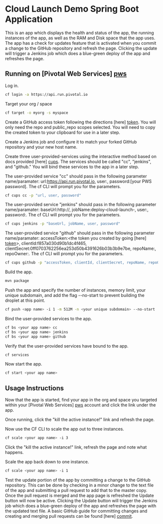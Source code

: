 # Cloud Launch Demo Spring Boot Application

This is an app which displays the health and status of the app, the running instances of the app, as well as the RAM and Disk space that the app uses. The app has a check for updates feature that is activated when you commit a change to the GitHub repository and refresh the page. Clicking the update will trigger a Jenkins job which does a blue-green deploy of the app and refreshes the page.

## Running on [Pivotal Web Services] [pws]

Log in.

```bash
cf login -a https://api.run.pivotal.io
```

Target your org / space

```bash
cf target -o myorg -s myspace
```

Create a GitHub access token following the directions [here] [token]. You will only need the repo and public_repo scopes selected. You will need to copy the created token to your clipboard for use in a later step. 

Create a Jenkins job and configure it to match your forked GitHub repository and your new host name.

Create three user-provided-services using the interactive method based on docs provided [here] [cups]. The services should be called "cc", "jenkins", and "github." You will bind these services to the app in a later step. 

The user-provided service "cc" should pass in the following parameter name/paramater: url:https://api.run.pivotal.io, user:*<your PWS email>*, password:[your PWS password]. The cf CLI will prompt you for the parameters.

```bash
cf cups cc -p "url, user, password"
```

The user-provided service "jenkins" should pass in the following parameter name/paramater: baseUrl:http://<loaction of your Jenkins job home>, jobName:deploy-cloud-launch-<username>, user:<your jenkins username>, password:<your jenkins password>. The cf CLI will prompt you for the parameters.

```bash
cf cups jenkins -p "baseUrl, jobName, user, password"
```

The user-provided service "github" should pass in the following parameter name/paramater: accessToken:<the token you created by going [here] [token]>, clientId:f857a030d90b1dc4f465, clientSecret:0ff0703762256ea253d50b4391626b03b3b9e7be, repoName:<the name of the repo when you forked cloud-launch-demo>, repoOwner:<your GitHub username>. The cf CLI will prompt you for the parameters.

```bash
cf cups github -p "accessToken, clientId, clientSecret, repoName, repoOwner"
```

Build the app.

```bash
mvn package
```

Push the app and specify the number of instances, memory limit, your unique subdomain, and add the flag --no-start to prevent building the droplet at this point.

```bash
cf push <app name> -i 1 -m 512M -n <your unique subdomain> --no-start
```

Bind the user-provided services to the app.

```bash
cf bs <your app name> cc
cf bs <your app name> jenkins
cf bs <your app name> github
```

Verify that the user-provided services have bound to the app.

```bash
cf services
```

Now start the app.

```bash
cf start <your app name>
```

## Usage Instructions

Now that the app is started, find your app in the org and space you targeted within your [Pivotal Web Services] [pws] account and click the link under the app.

Once running, click the "kill the active instance!" link and refresh the page.

Now use the CF CLI to scale the app out to three instances. 

```bash
cf scale <your app name> -i 3
```

Click the "kill the active instance!" link, refresh the page and note what happens.

Scale the app back down to one instance.

```bash
cf scale <your app name> -i 1
```

Test the update portion of the app by committing a change to the GitHub repository. This can be done by checking in a minor change to the text file of the app and submitting a pull request to add that to the master copy. Once the pull request is merged and the app page is refreshed the Update button will now be active. Clicking the Update button will trigger the Jenkins job which does a blue-green deploy of the app and refreshes the page with the updated text file.
A basic GitHub guide for committing changes and creating and merging pull requests can be found [here] [commit].

[pws]:https://run.pivotal.io
[token]:https://help.github.com/articles/creating-an-access-token-for-command-line-use/ 
[cups]:http://docs.pivotal.io/pivotalcf/devguide/services/user-provided.html#user-cups
[commit]:https://guides.github.com/activities/hello-world/
